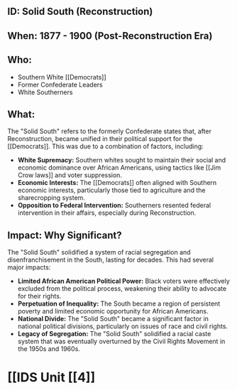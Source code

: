 ## ID: Solid South (Reconstruction)

## When: 1877 - 1900 (Post-Reconstruction Era)

## Who: 
* Southern White [[Democrats]] 
* Former Confederate Leaders 
* White Southerners 

## What: 
The "Solid South" refers to the formerly Confederate states that, after Reconstruction, became unified in their political support for the [[Democrats]].  This was due to a combination of factors, including: 
* **White Supremacy:**  Southern whites sought to maintain their social and economic dominance over African Americans, using tactics like [[Jim Crow laws]] and voter suppression.
* **Economic Interests:** The [[Democrats]] often aligned with Southern economic interests, particularly those tied to agriculture and the sharecropping system.
* **Opposition to Federal Intervention:** Southerners resented federal intervention in their affairs, especially during Reconstruction.

## Impact: Why Significant? 
The "Solid South" solidified a system of racial segregation and disenfranchisement in the South, lasting for decades. This had several major impacts:
* **Limited African American Political Power:**  Black voters were effectively excluded from the political process, weakening their ability to advocate for their rights.
* **Perpetuation of Inequality:**  The South became a region of persistent poverty and limited economic opportunity for African Americans.
* **National Divide:** The "Solid South" became a significant factor in national political divisions, particularly on issues of race and civil rights. 
* **Legacy of Segregation:**  The "Solid South" solidified a racial caste system that was eventually overturned by the Civil Rights Movement in the 1950s and 1960s. 

# [[IDS Unit [[4]]